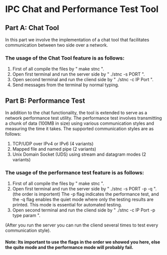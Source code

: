 # IPC Chat and Performance Test Tool 

## Part A: Chat Tool

In this part we involve the implementation of a chat tool that facilitates communication between two side over a network.

### The usage of the Chat Tool feature is as follows:

1. First of all compile the files by " make stnc ".
2. Open first terminal and run the server side by " ./stnc -s PORT ".
3. Open second terminal and run the cliend side by " ./stnc -c IP Port ".
4. Send messages from the terminal by normal typing.
 
  
## Part B: Performance Test

In addition to the chat functionality, the tool is extended to serve as a network performance test utility. The performance test involves transmitting a chunk of data (100MB in size) using various communication styles and measuring the time it takes. The supported communication styles are as follows:

   1. TCP/UDP over IPv4 or IPv6 (4 variants)
   2. Mapped file and named pipe (2 variants)
   3. Unix Domain Socket (UDS) using stream and datagram modes (2 variants)

### The usage of the performance test feature is as follows:
  
  1. First of all compile the files by " make stnc ".
  2. Open first terminal and run the server side by " ./stnc -s PORT -p -q ".(the order is importent)
     The -p flag indicates the performance test, and the -q flag enables the quiet mode where only the testing results are printed.
     This mode is essential for automated testing.
  3. Open second terminal and run the cliend side by " ./stnc -c IP Port -p type param ".
  
(After you run the server you can run the cliend several times to test every communication style).
  
  
  
 #### Note: Its important to use the flags in the order we showed you here, else the quite mode and the performance mode will probably fail.
